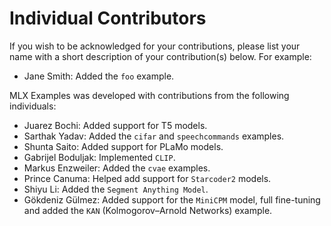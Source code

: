 # Individual Contributors

If you wish to be acknowledged for your contributions, please list your name
with a short description of your contribution(s) below. For example:

- Jane Smith: Added the `foo` example.

MLX Examples was developed with contributions from the following individuals:

- Juarez Bochi: Added support for T5 models.
- Sarthak Yadav: Added the `cifar` and `speechcommands` examples.
- Shunta Saito: Added support for PLaMo models.
- Gabrijel Boduljak: Implemented `CLIP`.
- Markus Enzweiler: Added the `cvae` examples.
- Prince Canuma: Helped add support for `Starcoder2` models.
- Shiyu Li: Added the `Segment Anything Model`.
- Gökdeniz Gülmez: Added support for the `MiniCPM` model, full fine-tuning and added the `KAN` (Kolmogorov–Arnold Networks) example.
